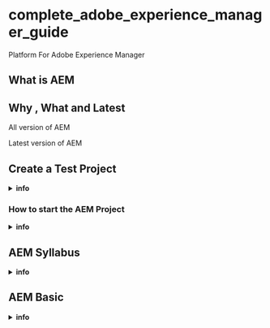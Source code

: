 # complete_adobe_experience_manager_guide
Platform For Adobe Experience Manager




## What is AEM




## Why , What and Latest

   All version of AEM


   Latest version of AEM
   
   
    


## Create a Test Project 
<details><summary><b>info</b></summary>

      - https://experienceleague.adobe.com/en/docs/experience-manager-learn/getting-started-wknd-tutorial-develop/project-archetype/project-setup        

   Step -1 

     - sudo apt install maven  
	  - mvn --version

     - create directory i.e - code 

  Step -2

      - run the below commands


         mvn -B org.apache.maven.plugins:maven-archetype-plugin:3.2.1:generate \
		    -D archetypeGroupId=com.adobe.aem \
		    -D archetypeArtifactId=aem-project-archetype \
		    -D archetypeVersion=39 \
		    -D appTitle="WKND Sites Project" \
		    -D appId="wknd" \
		    -D groupId="com.adobe.aem.guides" \
		    -D artifactId="aem-guides-wknd" \
		    -D package="com.adobe.aem.guides.wknd" \
		    -D version="0.0.1-SNAPSHOT" \
		    -D aemVersion="cloud"


     -  cd aem-guides-wknd 

     - mvn clean install -PautoInstallSinglePackage (this command will push the test project to AEM dashboard)     ---> may build fail due to port issue so change the port in pom.xml file

     - 

</details>

### How to start the AEM Project

<details><summary><b>info</b></summary>

    Way -1 ( direct way)
    -------------------

             - open the terminal from  author and publish  directory then run below command to start the AEM project

                   -  java -jar aem-author-p4052.jar
                   -  java -jar aem-publish-p4053.jar

    Way -2 (start script options)
    -----------------------------

             - codilar@codilar-Latitude-E5470:~/Videos/Learn/author$      = java -jar aem-author-p4052.jar -unpack   -----> unpack the file it will not start it genereate the quickstart files
   
             - change the port inside start file  eg- port 5502
  
             - codilar@codilar-Latitude-E5470:~/Videos/Learn/author/crx-quickstart/bin$ ./start     ----------> start (need to type the port in browser)
     
             - codilar@codilar-Latitude-E5470:~/Videos/Learn/author/crx-quickstart/bin$ ./stop      ----------> stop the application

     
     Way -3 (start by GUI )
    -----------------------
               you must be on author or publish directory 
               
               - codilar@codilar-Latitude-E5470:~/Videos/Learn/author$     =  java jar aem-author-p4052.jar -gui    -----> in this it will help to see the connection window

</details>



## AEM Syllabus
<details><summary><b>info</b></summary>

      Syllabus
      --------
        - Basics of CMS and AEM
        - AEM Installation
        - AEM Environment
        - AEM Consoles
        - AEM Sites/Assets/Authoring
        - Basics of Component and Templates
        - Editable Template and Style System
        - Multisite Manager/ Internalizations/ Language Copy/ Live Copy
        - AEM Concepts and Functionalities
        - Basics of AEM Development and Setup
        - Component Development

</details>

               
## AEM Basic

<details><summary><b>info</b></summary>
	
    AEM Roles
    ---------
              - Author/Marketing/Managers/Non-Development Roles
              
              - QA/QE  -- Quality Assurance
               
              - Developers
              
              - AEM Adminstrators / DevOps


                   
    CMS   
       ----------> AEM installation  --------  AEM Consoles               Development Basics
       ----------> AEM Environments  --------  AEM Authoring  ----------> Development Setup
    AEM                                        AEM Concepts               Component
          
              

    What is CMS
    -----------
            - A CMS helps to create,manage and modify content on a website without the need for specialized technical knowledge
   
     Types of CMS
     ------------
       |
       |-----Traditional CMS----|---- Coupled CMS
       |                        |---- Decoupled CMS
       |
       |-----Headless CMS (only content not rendering functionality)
       |
       |----- Hybrid CMS (headless / traditional -----AEM is Hybrid Decoupled CMS)   ------> headless(content can provide to other system as well form of Json or XML)


    CMS 
    ---
    |
    |---------- Content Management Application
    |
    |---------- Content Delivery Application
    |
    |---------- Front End / Presentation
    
 also 
 
    CMS
     |
     |-------- Content Management System
     |
     |-------- Digital Asset Management
     |
     |-------- User/Permissions Management
     |
     |-------- Headless Feature
     |
     |-------- Build and Run Websites


     What is AEM
     ------------

   - AEM is a comprehensive content management solution for building websites, mobile apps and forms.
     AEM makes it easy to manage your marketing  content and assets
     

   - It is a part of adobe cloud (it is enterprise edition)

    Types of AEM
    ------------
      |
      |------------- On-Permises/ Stand Alone(6.5 version) -------------->(local machine or cloud platform we can install)
      |
      |
      |
      |------------- Cloud Based - AEM as a Cloud Service (only installed over cloud through adobe sandbox)
                          |
                          |
                          |-------------- Standalone JAR/ Local (only for local machine)
                          |
                          |-------------- Sandbox
      

    AEM
    ----
       |
       |----------------- Content management System
       |
       |----------------- Digital Asset Management
       |
       |----------------- User/ Permissions Management
       |
       |----------------- Forms Management
       |
       |----------------- Headless Feature
       |
       |----------------- Frontend Tech / Other FE Framework integrations
       |
       |----------------- Servlet/ OSGi Container
       |
       |----------------- Build and Run Websites


    AEM Instances Terminologies
    ----------------------------
 
          - AEM Instance (when we install the AEM)
          
          - Environment / RunModes
          
          - Dispatcher (between enduser and AEM generally we set a webserver 
                        but webserver does not know AEM so we put a tiny module inside the webserver 
                        so that webserver know how to intercat with AEM this tiny module we called as dispatcher)

    Types of Instances
    -------------------
       |
       |
       |---------------- author (create content)
       |
       |
       |---------------- publish / publisher (serve the content to enduser)
       

    Environment and RunModes
    ------------------------
       |
       |---------- dev
       |
       |---------- qa
       |
       |---------- stage
       |
       |---------- prod
       |
       |---------- any name              
   
              - AEM instances can be identify by environment or by  runModes


              
    AEM Environments
    ----------------
 
        - AEM Environment Setup
        
        - AEM Environment Variations 


                  
     
     Author (create content on author instance)
     ------------------------------------------
     |
     |------------ Publish-1         <-------                Webserver(tiny module)                          ---------> serve to end user
     |
     |                                                                                   Load-balancer
     |
     |
     |------------ Publish-2        <--------                Webserver(tiny module)                          ---------> serve to end user


     
     

     


      

   
   
